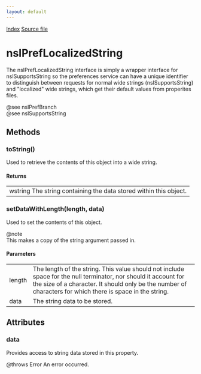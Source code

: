 ```yaml
---
layout: default
---
```

<div id='links'><a href="../index.html">Index</a>
<a href="http://dxr.mozilla.org/mozilla-central/source/modules/libpref/nsIPrefLocalizedString.idl">Source file</a>
</div>

# nsIPrefLocalizedString #
  
The nsIPrefLocalizedString interface is simply a wrapper interface for  
nsISupportsString so the preferences service can have a unique identifier  
to distinguish between requests for normal wide strings (nsISupportsString)  
and "localized" wide strings, which get their default values from properites  
files.  
  
@see nsIPrefBranch  
@see nsISupportsString  
  

## Methods ##

### toString() ###
  
Used to retrieve the contents of this object into a wide string.  
  
  

#### Returns ####

<table>

<tr>
<td>wstring The string containing the data stored within this object.  
</td>
</tr>

</table>

### setDataWithLength(length, data) ###
  
Used to set the contents of this object.  
  
  
@note  
This makes a copy of the string argument passed in.  
  

#### Parameters ####

<table>

<tr>
<td>length</td>
<td>The length of the string. This value should not include  
              space for the null terminator, nor should it account for the  
              size of a character. It should  only be the number of  
              characters for which there is space in the string.  
</td>
</tr>

<tr>
<td>data</td>
<td>The string data to be stored.  
</td>
</tr>

</table>

## Attributes ##

### data ###
  
Provides access to string data stored in this property.  
  
@throws Error An error occurred.  
  
